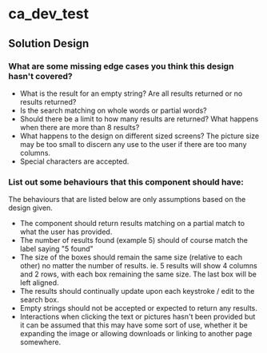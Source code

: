 # ca_dev_test

## Solution Design

### What are some missing edge cases you think this design hasn't covered?
- What is the result for an empty string? Are all results returned or no results returned?
- Is the search matching on whole words or partial words?
- Should there be a limit to how many results are returned? What happens when there are more than 8 results? 
- What happens to the design on different sized screens? The picture size may be too small to discern any use to the user if there are too many columns. 
- Special characters are accepted. 


### List out some behaviours that this component should have: 
The behaviours that are listed below are only assumptions based on the design given. 
- The component should return results matching on a partial match to what the user has provided. 
- The number of results found (example 5) should of course match the label saying "5 found"
- The size of the boxes should remain the same size (relative to each other) no matter the number of results. ie. 5 results will show 4 columns and 2 rows, with each box remaining the same size. The last box will be left aligned. 
- The results should continually update upon each keystroke / edit to the search box. 
- Empty strings should not be accepted or expected to return any results. 
- Interactions when clicking the text or pictures hasn't been provided but it can be assumed that this may have some sort of use, whether it be expanding the image or allowing downloads or linking to another page somewhere. 